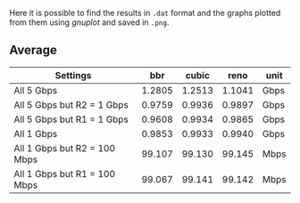 Here it is possible to find the results in `.dat` format and the graphs plotted from them using *gnuplot* and saved in `.png`.


## Average
         
| Settings | bbr | cubic | reno | unit |
| --- | --- | --- | --- | --- |
| All 5 Gbps | 1.2805 | 1.2513 | 1.1041 | Gbps |
| All 5 Gbps but R2 = 1 Gbps | 0.9759 | 0.9936 | 0.9897 | Gbps |
| All 5 Gbps but R1 = 1 Gbps | 0.9608 | 0.9934 | 0.9865 | Gbps |
| All 1 Gbps | 0.9853 | 0.9933 | 0.9940 | Gbps |
| All 1 Gbps but R2 = 100 Mbps | 99.107 | 99.130 | 99.145 | Mbps |
| All 1 Gbps but R1 = 100 Mbps | 99.067 | 99.141 | 99.142 | Mbps |
